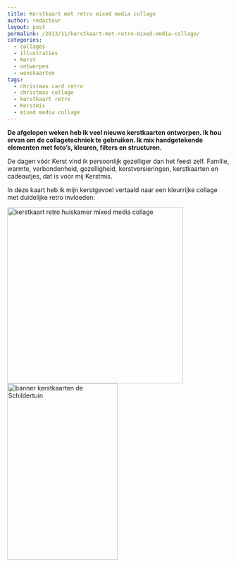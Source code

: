 ```yaml
---
title: Kerstkaart met retro mixed media collage
author: redacteur
layout: post
permalink: /2013/11/kerstkaart-met-retro-mixed-media-collage/
categories:
  - collages
  - illustraties
  - Kerst
  - ontwerpen
  - wenskaarten
tags:
  - christmas card retro
  - christmas collage
  - kerstkaart retro
  - Kerstmis
  - mixed media collage
---
```

**De afgelopen weken heb ik veel nieuwe kerstkaarten ontworpen. Ik hou ervan om de collagetechniek te gebruiken. Ik mix handgetekende elementen met foto&#8217;s, kleuren, filters en structuren.**

De dagen vóór Kerst vind ik persoonlijk gezelliger dan het feest zelf. Familie, warmte, verbondenheid, gezelligheid, kerstversieringen, kerstkaarten en cadeautjes, dat is voor mij Kerstmis.

In deze kaart heb ik mijn kerstgevoel vertaald naar een kleurrijke collage met duidelijke retro invloeden:

<img class="aligncenter  wp-image-4865" src="/wordpress/wp-content/uploads/2013/11/kerstkaart-retro-huiskamer.jpg" alt="kerstkaart retro huiskamer mixed media collage" width="399" height="399" />

<img class="aligncenter size-full wp-image-7346" src="/wordpress/wp-content/uploads/2014/12/banner2_kerstkaarten.jpg" alt="banner kerstkaarten de Schildertuin" width="250" height="400" />
